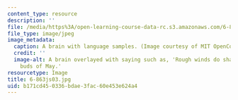 ```yaml
---
content_type: resource
description: ''
file: /media/https%3A/open-learning-course-data-rc.s3.amazonaws.com/6-863j-natural-language-and-the-computer-representation-of-knowledge-spring-2003/b171cd450336bdae3fac60e453e624a4_6-863js03.jpg
file_type: image/jpeg
image_metadata:
  caption: A brain with language samples. (Image courtesy of MIT OpenCourseWare.)
  credit: ''
  image-alt: A brain overlayed with saying such as, 'Rough winds do shake the darling
    buds of May.'
resourcetype: Image
title: 6-863js03.jpg
uid: b171cd45-0336-bdae-3fac-60e453e624a4
---
```

